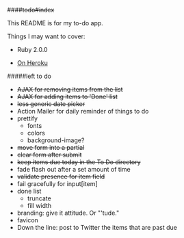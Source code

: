 ####~~todo#index~~

This README is for my to-do app.

Things I may want to cover:

* Ruby 2.0.0

* [On Heroku](http://arcane-ridge-2246.herokuapp.com/)

#####left to do

* ~~AJAX for removing items from the list~~
* ~~AJAX for adding items to 'Done' list~~
* ~~less generic date picker~~
* Action Mailer for daily reminder of things to do
* prettify
	* fonts
	* colors
	* background-image?
* ~~move form into a partial~~
* ~~clear form after submit~~
* ~~keep items due today in the To Do directory~~
* fade flash out after a set amount of time
* ~~validate presence for item field~~
* fail gracefully for input[item]
* done list
	* truncate
	* fill width
* branding: give it attitude. Or "'tude."
* favicon
* Down the line: post to Twitter the items that are past due